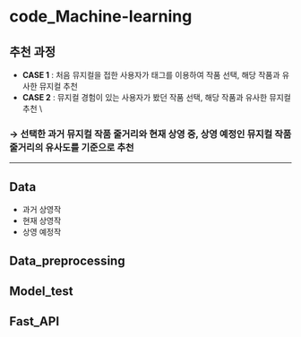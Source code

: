 # code_Machine-learning

## 추천 과정
- **CASE 1** : 처음 뮤지컬을 접한 사용자가 태그를 이용하여 작품 선택, 해당 작품과 유사한 뮤지컬 추천 
- **CASE 2** : 뮤지컬 경험이 있는 사용자가 봤던 작품 선택, 해당 작품과 유사한 뮤지컬 추천 \
### → 선택한 과거 뮤지컬 작품 줄거리와 현재 상영 중, 상영 예정인 뮤지컬 작품 줄거리의 유사도를 기준으로 추천

---
## Data
- 과거 상영작
- 현재 상영작
- 상영 예정작
## Data_preprocessing

## Model_test

## Fast_API

